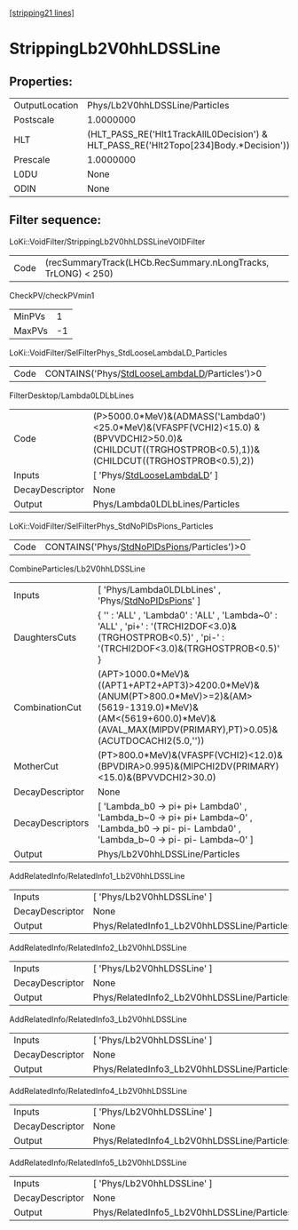 [[stripping21 lines]](./stripping21-index)

# StrippingLb2V0hhLDSSLine

## Properties:

|                |                                                                                         |
|----------------|-----------------------------------------------------------------------------------------|
| OutputLocation | Phys/Lb2V0hhLDSSLine/Particles                                                          |
| Postscale      | 1.0000000                                                                               |
| HLT            | (HLT_PASS_RE('Hlt1TrackAllL0Decision') & HLT_PASS_RE('Hlt2Topo[234]Body.\*Decision')) |
| Prescale       | 1.0000000                                                                               |
| L0DU           | None                                                                                    |
| ODIN           | None                                                                                    |

## Filter sequence:

LoKi::VoidFilter/StrippingLb2V0hhLDSSLineVOIDFilter

|      |                                                               |
|------|---------------------------------------------------------------|
| Code | (recSummaryTrack(LHCb.RecSummary.nLongTracks, TrLONG) \< 250) |

CheckPV/checkPVmin1

|        |     |
|--------|-----|
| MinPVs | 1   |
| MaxPVs | -1  |

LoKi::VoidFilter/SelFilterPhys_StdLooseLambdaLD_Particles

|      |                                                                                                  |
|------|--------------------------------------------------------------------------------------------------|
| Code | CONTAINS('Phys/[StdLooseLambdaLD](./stripping21-commonparticles-stdlooselambdald)/Particles')\>0 |

FilterDesktop/Lambda0LDLbLines

|                 |                                                                                                                                                            |
|-----------------|------------------------------------------------------------------------------------------------------------------------------------------------------------|
| Code            | (P\>5000.0\*MeV)&(ADMASS('Lambda0')\<25.0\*MeV)&(VFASPF(VCHI2)\<15.0) &(BPVVDCHI2\>50.0)&(CHILDCUT((TRGHOSTPROB\<0.5),1))&(CHILDCUT((TRGHOSTPROB\<0.5),2)) |
| Inputs          | [ 'Phys/[StdLooseLambdaLD](./stripping21-commonparticles-stdlooselambdald)' ]                                                                            |
| DecayDescriptor | None                                                                                                                                                       |
| Output          | Phys/Lambda0LDLbLines/Particles                                                                                                                            |

LoKi::VoidFilter/SelFilterPhys_StdNoPIDsPions_Particles

|      |                                                                                              |
|------|----------------------------------------------------------------------------------------------|
| Code | CONTAINS('Phys/[StdNoPIDsPions](./stripping21-commonparticles-stdnopidspions)/Particles')\>0 |

CombineParticles/Lb2V0hhLDSSLine

|                  |                                                                                                                                                                                           |
|------------------|-------------------------------------------------------------------------------------------------------------------------------------------------------------------------------------------|
| Inputs           | [ 'Phys/Lambda0LDLbLines' , 'Phys/[StdNoPIDsPions](./stripping21-commonparticles-stdnopidspions)' ]                                                                                     |
| DaughtersCuts    | { '' : 'ALL' , 'Lambda0' : 'ALL' , 'Lambda~0' : 'ALL' , 'pi+' : '(TRCHI2DOF\<3.0)&(TRGHOSTPROB\<0.5)' , 'pi-' : '(TRCHI2DOF\<3.0)&(TRGHOSTPROB\<0.5)' }                                   |
| CombinationCut   | (APT\>1000.0\*MeV)&((APT1+APT2+APT3)\>4200.0\*MeV)&(ANUM(PT\>800.0\*MeV)\>=2)&(AM\>(5619-1319.0)\*MeV)&(AM\<(5619+600.0)\*MeV)&(AVAL_MAX(MIPDV(PRIMARY),PT)\>0.05)&(ACUTDOCACHI2(5.0,'')) |
| MotherCut        | (PT\>800.0\*MeV)&(VFASPF(VCHI2)\<12.0)&(BPVDIRA\>0.995)&(MIPCHI2DV(PRIMARY)\<15.0)&(BPVVDCHI2\>30.0)                                                                                      |
| DecayDescriptor  | None                                                                                                                                                                                      |
| DecayDescriptors | [ 'Lambda_b0 -\> pi+ pi+ Lambda0' , 'Lambda_b~0 -\> pi+ pi+ Lambda~0' , 'Lambda_b0 -\> pi- pi- Lambda0' , 'Lambda_b~0 -\> pi- pi- Lambda~0' ]                                           |
| Output           | Phys/Lb2V0hhLDSSLine/Particles                                                                                                                                                            |

AddRelatedInfo/RelatedInfo1_Lb2V0hhLDSSLine

|                 |                                             |
|-----------------|---------------------------------------------|
| Inputs          | [ 'Phys/Lb2V0hhLDSSLine' ]                |
| DecayDescriptor | None                                        |
| Output          | Phys/RelatedInfo1_Lb2V0hhLDSSLine/Particles |

AddRelatedInfo/RelatedInfo2_Lb2V0hhLDSSLine

|                 |                                             |
|-----------------|---------------------------------------------|
| Inputs          | [ 'Phys/Lb2V0hhLDSSLine' ]                |
| DecayDescriptor | None                                        |
| Output          | Phys/RelatedInfo2_Lb2V0hhLDSSLine/Particles |

AddRelatedInfo/RelatedInfo3_Lb2V0hhLDSSLine

|                 |                                             |
|-----------------|---------------------------------------------|
| Inputs          | [ 'Phys/Lb2V0hhLDSSLine' ]                |
| DecayDescriptor | None                                        |
| Output          | Phys/RelatedInfo3_Lb2V0hhLDSSLine/Particles |

AddRelatedInfo/RelatedInfo4_Lb2V0hhLDSSLine

|                 |                                             |
|-----------------|---------------------------------------------|
| Inputs          | [ 'Phys/Lb2V0hhLDSSLine' ]                |
| DecayDescriptor | None                                        |
| Output          | Phys/RelatedInfo4_Lb2V0hhLDSSLine/Particles |

AddRelatedInfo/RelatedInfo5_Lb2V0hhLDSSLine

|                 |                                             |
|-----------------|---------------------------------------------|
| Inputs          | [ 'Phys/Lb2V0hhLDSSLine' ]                |
| DecayDescriptor | None                                        |
| Output          | Phys/RelatedInfo5_Lb2V0hhLDSSLine/Particles |
